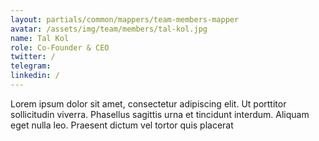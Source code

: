 ```yaml
---
layout: partials/common/mappers/team-members-mapper
avatar: /assets/img/team/members/tal-kol.jpg
name: Tal Kol
role: Co-Founder & CEO
twitter: /
telegram:
linkedin: /
---
```


Lorem ipsum dolor sit amet, consectetur adipiscing elit. Ut porttitor sollicitudin viverra. Phasellus sagittis urna et tincidunt interdum. Aliquam eget nulla leo. Praesent dictum vel tortor quis placerat
